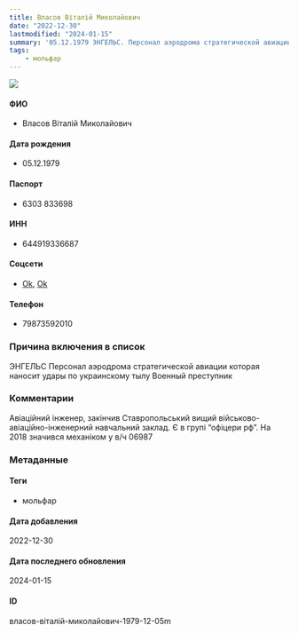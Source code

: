 ```yaml
---
title: Власов Віталій Миколайович
date: "2022-12-30"
lastmodified: "2024-01-15"
summary: '05.12.1979 ЭНГЕЛЬС. Персонал аэродрома стратегической авиации которая наносит удары по украинскому тылу. Военный преступник.'
tags: 
    - мольфар
---
```

<!--# pp1-->
<!--## Фигурант-->
<!--### Личные данные-->
<!--#### Фото-->
![](https://molfar.com/images/optimized/person-placeholder.jpg)
#### ФИО
- Власов Віталій Миколайович
#### Дата рождения
- 05.12.1979
#### Паспорт
- 6303 833698
#### ИНН
- 644919336687
#### Соцсети
- [Ok](https://ok.ru/profile/574122057344), [Ok](https://ok.ru/profile/465370203598)
#### Телефон
- 79873592010
### Причина включения в список
ЭНГЕЛЬС
Персонал аэродрома стратегической авиации которая наносит удары по украинскому тылу
Военный преступник
### Комментарии
Авіаційний інженер, закінчив Ставропольський вищий військово-авіаційно-інженерний навчальний заклад. Є в групі “офіцери рф”. На 2018 значився механіком у в/ч 06987
### Метаданные
#### Теги
- мольфар
#### Дата добавления
2022-12-30
#### Дата последнего обновления
2024-01-15
#### ID
власов-віталій-миколайович-1979-12-05m
<!--## END;-->

